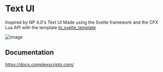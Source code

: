 # Text UI

Inspired by NP 4.0's Text UI
Made using the Svelte framework and the CFX Lua API with the template [bl_svelte_template](https://github.com/Byte-Labs-Project/bl_svelte_template)

![image](https://github.com/user-attachments/assets/f28c83bc-fc96-4f2b-9521-c900d7e905ea)

## Documentation
https://docs.complexscripts.com/
